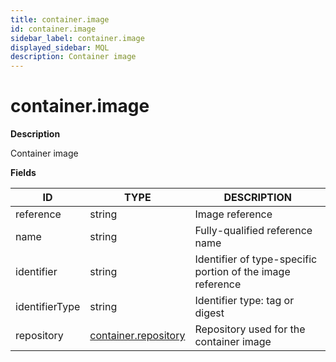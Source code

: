 ```yaml
---
title: container.image
id: container.image
sidebar_label: container.image
displayed_sidebar: MQL
description: Container image
---
```


# container.image

**Description**

Container image

**Fields**

| ID             | TYPE                                            | DESCRIPTION                                                |
| -------------- | ----------------------------------------------- | ---------------------------------------------------------- |
| reference      | string                                          | Image reference                                            |
| name           | string                                          | Fully-qualified reference name                             |
| identifier     | string                                          | Identifier of type-specific portion of the image reference |
| identifierType | string                                          | Identifier type: tag or digest                             |
| repository     | [container.repository](container.repository.md) | Repository used for the container image                    |
